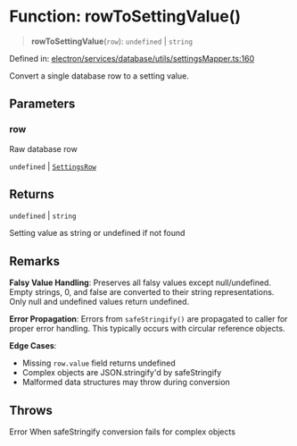 # Function: rowToSettingValue()

> **rowToSettingValue**(`row`): `undefined` \| `string`

Defined in: [electron/services/database/utils/settingsMapper.ts:160](https://github.com/Nick2bad4u/Uptime-Watcher/blob/main/electron/services/database/utils/settingsMapper.ts#L160)

Convert a single database row to a setting value.

## Parameters

### row

Raw database row

`undefined` | [`SettingsRow`](../../../../../../shared/types/database/interfaces/SettingsRow.md)

## Returns

`undefined` \| `string`

Setting value as string or undefined if not found

## Remarks

**Falsy Value Handling**: Preserves all falsy values except null/undefined.
Empty strings, 0, and false are converted to their string representations.
Only null and undefined values return undefined.

**Error Propagation**: Errors from `safeStringify()` are propagated to caller
for proper error handling. This typically occurs with circular reference
objects.

**Edge Cases**:

- Missing `row.value` field returns undefined
- Complex objects are JSON.stringify'd by safeStringify
- Malformed data structures may throw during conversion

## Throws

Error When safeStringify conversion fails for complex objects
